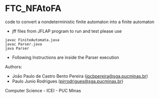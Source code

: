 # FTC_NFAtoFA

code to convert a nondeterministic finite automaton into a finite automaton

- jff files from JFLAP program
to run and test please use
```
javac FiniteAutomata.java
javac Parser.java
java Parser

```
- Following Instructions are inside the Parser execution

Authors:
- João Paulo de Castro Bento Pereira (jpcbpereira@sga.pucminas.br)
- Paulo Junio Rodrigues (pjrrodrigues@sga.pucminas.br)

Computer Science - ICEI - PUC Minas